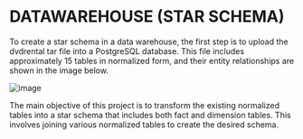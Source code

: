 # DATAWAREHOUSE (STAR SCHEMA)
To create a star schema in a data warehouse, the first step is to upload the dvdrental tar file into a PostgreSQL database. This file includes approximately 15 tables in normalized form, and their entity relationships are shown in the image below.

![image](https://user-images.githubusercontent.com/101486899/236881639-5e6e1b33-7b59-4d68-8550-96fa76073ce3.png)

The main objective of this project is to transform the existing normalized tables into a star schema that includes both fact and dimension tables. This involves joining various normalized tables to create the desired schema.
